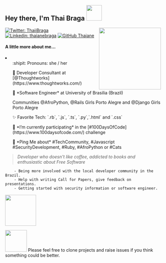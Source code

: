 <h2> Hey there, I'm Thai Braga <img src="https://media.giphy.com/media/553ZGCzYHSQHXiFKA8/giphy.gif" width="50"> </h2>
<img align='right' src="https://media.giphy.com/media/ieyl9zmCjO4b4t6qoY/giphy.gif" width="200">


[![Twitter: ThaiiBraga](https://img.shields.io/twitter/follow/ThaiiBraga?style=social)](https://twitter.com/ThaiiBraga)
[![Linkedin: thaianebraga](https://img.shields.io/badge/-thaianebraga-blue?style=flat-square&logo=Linkedin&logoColor=white&link=https://www.linkedin.com/in/thaianebraga/)](https://www.linkedin.com/in/thaianebraga/)
[![GitHub Thaiane](https://img.shields.io/github/followers/thaiane?label=follow&style=social)](https://github.com/Thaiane)


#### A little more about me...
<li>
  <ul> :shipit: Pronouns: she / her</ul>
  <ul>💼 <bold>Developer Consultant</bold> at [@Thoughtworks](https://www.thoughtworks.com/)</ul>
  <ul>🏫 *Software Engineer* at University of Brasilia (Brazil)</ul>
  <ul> Communities @AfroPython, @Rails Girls Porto Alegre and @Django Girls Porto Alegre </ul>
  <ul>✨ Favorite Tech: `.rb`, `.js`, `.ts`, `.py`,`.html` and `.css`</ul>
  <ul>📓 *I’m currently participating* in the [#100DaysOfCode](https://www.100daysofcode.com/) challenge</ul>
  <ul>💬 *Ping Me about* #TechCommunity, #Javascript #SecurityDevelopment, #Ruby, #AfroPython or #Cats</ul>
</li>

> _Developer who doesn't like coffee, addicted to books and enthusiastic about Free Software_  


```If you're part of an underrepresented group in the developer community, I'd like to help you with
    - Being more involved with the local developer community in the Brazil.
    - Help with writing Call for Papers, give feedback on presentations.
    - Getting started with security information or software engineer.
```
<img src="https://media.giphy.com/media/WUlplcMpOCEmTGBtBW/giphy.gif" width="100">


<img src="https://media.giphy.com/media/553ZGCzYHSQHXiFKA8/giphy.gif" width="70"> Please feel free to clone projects and raise issues if you think something could be better.
